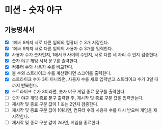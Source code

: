 # 미션 - 숫자 야구

## 기능명세서

- [x] 1에서 9까지 서로 다른 임의의 컴퓨터 수 3개 저장한다.
- [x] 1에서 9까지 서로 다른 임의의 사용자 수 3개를 입력한다.
- [x] 사용자 수가 숫자인지, 1에서 9 사이의 수인지, 서로 다른 세 자리 수 인지 검증한다.
- [x] 숫자 야구 게임 시작 문구를 출력한다.
- [x] 컴퓨터 수와 사용자 수를 비교한다.
- [x] 볼 수와 스트라이크 수를 계산했다면 스코어를 출력한다.
- [x] 스트라이크 수가 3이 아니라면, 사용자 수를 새로 입력받고 스트라이크 수가 3일 때까지 반복한다.
- [x] 스트라이크 수가 3이라면, 숫자 야구 게임 종료 문구를 출력한다.
- [ ] 숫자 야구 게임 종료 문구 출력한 후, 재시작 및 종료 구분 값을 입력받는다.
- [ ] 재시작 및 종료 구분 값이 1 또는 2인지 검증한다.
- [ ] 재시작 및 종료 구분 값이 1이라면, 컴퓨터 수와 사용자 수를 다시 받으며 게임을 재시작한다.
- [ ] 재시작 및 종료 구분 값이 2라면, 게임을 종료한다.
